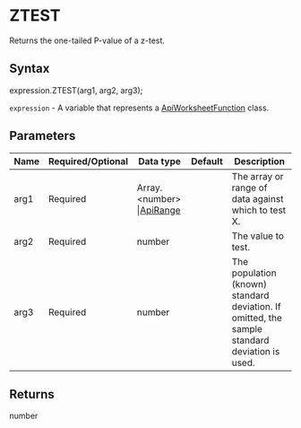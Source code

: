 # ZTEST

Returns the one-tailed P-value of a z-test.

## Syntax

expression.ZTEST(arg1, arg2, arg3);

`expression` - A variable that represents a [ApiWorksheetFunction](../ApiWorksheetFunction.md) class.

## Parameters

| **Name** | **Required/Optional** | **Data type** | **Default** | **Description** |
| ------------- | ------------- | ------------- | ------------- | ------------- |
| arg1 | Required | Array.&lt;number&gt; &#124;[ApiRange](../../ApiRange/ApiRange.md) |  | The array or range of data against which to test X. |
| arg2 | Required | number |  | The value to test. |
| arg3 | Required | number |  | The population (known) standard deviation. If omitted, the sample standard deviation is used. |

## Returns

number